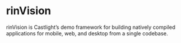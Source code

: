 # rinVision
rinVision is Castlight’s demo framework for building natively compiled applications for mobile, web, and desktop from a single codebase.
